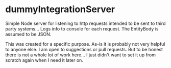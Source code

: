 # dummyIntegrationServer
Simple Node server for listening to http requests intended to be sent to third party systems... Logs info to console for each request. The EntityBody is assumed to be JSON.

This was created for a specific purpose. As-is it is probably not very helpful to anyone else. I am open to suggestions or pull requests. But to be honest there is not a whole lot of work here... I just didn't want to set it up from scratch again when I need it later on.
